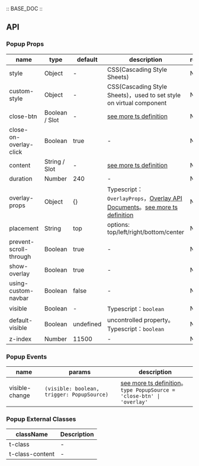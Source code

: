 :: BASE_DOC ::

## API

### Popup Props

name | type | default | description | required
-- | -- | -- | -- | --
style | Object | - | CSS(Cascading Style Sheets) | N
custom-style | Object | - | CSS(Cascading Style Sheets)，used to set style on virtual component | N
close-btn | Boolean / Slot | - | [see more ts definition](https://github.com/Tencent/tdesign-miniprogram/blob/develop/src/common/common.ts) | N
close-on-overlay-click | Boolean | true | \- | N
content | String / Slot | - | [see more ts definition](https://github.com/Tencent/tdesign-miniprogram/blob/develop/src/common/common.ts) | N
duration | Number | 240 | \- | N
overlay-props | Object | {} | Typescript：`OverlayProps`，[Overlay API Documents](./overlay?tab=api)。[see more ts definition](https://github.com/Tencent/tdesign-miniprogram/tree/develop/src/popup/type.ts) | N
placement | String | top | options: top/left/right/bottom/center | N
prevent-scroll-through | Boolean | true | \- | N
show-overlay | Boolean | true | \- | N
using-custom-navbar | Boolean | false | \- | N
visible | Boolean | - | Typescript：`boolean` | N
default-visible | Boolean | undefined | uncontrolled property。Typescript：`boolean` | N
z-index | Number | 11500 | \- | N

### Popup Events

name | params | description
-- | -- | --
visible-change | `(visible: boolean, trigger: PopupSource) ` | [see more ts definition](https://github.com/Tencent/tdesign-miniprogram/tree/develop/src/popup/type.ts)。<br/>`type PopupSource = 'close-btn' \| 'overlay'`<br/>
### Popup External Classes

className | Description
-- | --
t-class | \-
t-class-content | \-
